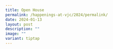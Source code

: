```yaml
---
title: Open House
permalink: /happenings-at-vjc/2024/permalink/
date: 2024-01-13
layout: post
description: ""
image: ""
variant: tiptap
---
```


